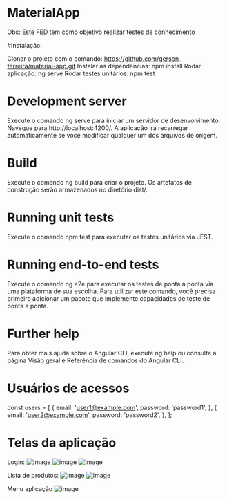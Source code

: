 # MaterialApp

Obs: Este FED tem como objetivo realizar testes de conhecimento

#Instalação:

Clonar o projeto com o comando: https://github.com/gerson-ferreira/material-app.git
Instalar as dependências: npm install
Rodar aplicação: ng serve
Rodar testes unitários: npm test

# Development server
Execute o comando ng serve para iniciar um servidor de desenvolvimento. Navegue para http://localhost:4200/. A aplicação irá recarregar automaticamente se você modificar qualquer um dos arquivos de origem.

# Build
Execute o comando ng build para criar o projeto. Os artefatos de construção serão armazenados no diretório dist/.

# Running unit tests
Execute o comando npm test para executar os testes unitários via JEST.

# Running end-to-end tests
Execute o comando ng e2e para executar os testes de ponta a ponta via uma plataforma de sua escolha. Para utilizar este comando, você precisa primeiro adicionar um pacote que implemente capacidades de teste de ponta a ponta.

# Further help
Para obter mais ajuda sobre o Angular CLI, execute ng help ou consulte a página Visão geral e Referência de comandos do Angular CLI.

# Usuários de acessos
const users = [
  {
    email: 'user1@example.com',
    password: 'password1',
  },
  {
    email: 'user2@example.com',
    password: 'password2',
  },
];


# Telas da aplicação
Login:
![image](https://user-images.githubusercontent.com/39886488/229033384-ed8ad77c-9c08-418f-ac2d-b70633fa58d5.png)
![image](https://user-images.githubusercontent.com/39886488/229033464-64e355ce-f482-46a2-b8dd-950a64c3563e.png)
![image](https://user-images.githubusercontent.com/39886488/229033510-761b4419-fcb5-4d93-bc96-89e093235595.png)

Lista de produtos:
![image](https://user-images.githubusercontent.com/39886488/229033622-79fd780e-8077-44eb-829e-6181f97670f0.png)
![image](https://user-images.githubusercontent.com/39886488/229033705-2f56f628-aacf-4caa-8d65-06322a06ab83.png)

Menu aplicação
![image](https://user-images.githubusercontent.com/39886488/229033757-6f11c36f-6a27-4cec-bf23-e4cb4e8906d1.png)




















